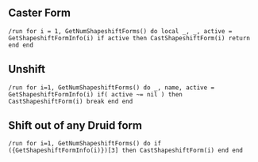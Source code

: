## Caster Form
```
/run for i = 1, GetNumShapeshiftForms() do local _, _, active = GetShapeshiftFormInfo(i) if active then CastShapeshiftForm(i) return end end
```


## Unshift
```
/run for i=1, GetNumShapeshiftForms() do _, name, active = GetShapeshiftFormInfo(i) if( active ~= nil ) then CastShapeshiftForm(i) break end end
```


## Shift out of any Druid form
```
/run for i=1, GetNumShapeshiftForms() do if ({GetShapeshiftFormInfo(i)})[3] then CastShapeshiftForm(i) end end
```